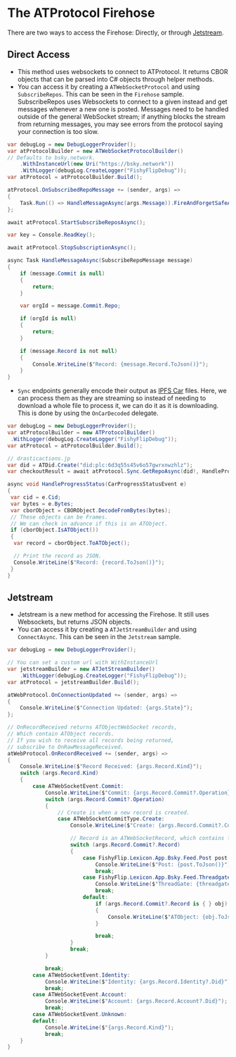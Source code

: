 # The ATProtocol Firehose

There are two ways to access the Firehose: Directly, or through [Jetstream](https://github.com/bluesky-social/jetstream). 

## Direct Access

- This method uses websockets to connect to ATProtocol. It returns CBOR objects that can be parsed into C# objects through helper methods.
- You can access it by creating a `ATWebSocketProtocol` and using `SubscribeRepos`. This can be seen in the `Firehose` sample. SubscribeRepos uses Websockets to connect to a given instead and get messages whenever a new one is posted. Messages need to be handled outside of the general WebSocket stream; if anything blocks the stream from returning messages, you may see errors from the protocol saying your connection is too slow.

```csharp
var debugLog = new DebugLoggerProvider();
var atProtocolBuilder = new ATWebSocketProtocolBuilder()
// Defaults to bsky.network.
    .WithInstanceUrl(new Uri("https://bsky.network"))
    .WithLogger(debugLog.CreateLogger("FishyFlipDebug"));
var atProtocol = atProtocolBuilder.Build();

atProtocol.OnSubscribedRepoMessage += (sender, args) =>
{
    Task.Run(() => HandleMessageAsync(args.Message)).FireAndForgetSafeAsync();
};

await atProtocol.StartSubscribeReposAsync();

var key = Console.ReadKey();

await atProtocol.StopSubscriptionAsync();

async Task HandleMessageAsync(SubscribeRepoMessage message)
{
    if (message.Commit is null)
    {
        return;
    }

    var orgId = message.Commit.Repo;

    if (orgId is null)
    {
        return;
    }

    if (message.Record is not null)
    {
        Console.WriteLine($"Record: {message.Record.ToJson()}");
    }
}
```

- `Sync` endpoints generally encode their output as [IPFS Car](https://car.ipfs.io/) files. Here, we can process them as they are streaming so instead of needing to download a whole file to process it, we can do it as it is downloading. This is done by using the `OnCarDecoded` delegate.

```csharp
var debugLog = new DebugLoggerProvider();
var atProtocolBuilder = new ATProtocolBuilder()
 .WithLogger(debugLog.CreateLogger("FishyFlipDebug"));
var atProtocol = atProtocolBuilder.Build();

// drasticactions.jp
var did = ATDid.Create("did:plc:6d3q55s45v6o57gwrxnwzhlz");
var checkoutResult = await atProtocol.Sync.GetRepoAsync(did!, HandleProgressStatus);

async void HandleProgressStatus(CarProgressStatusEvent e)
{
 var cid = e.Cid;
 var bytes = e.Bytes;
 var cborObject = CBORObject.DecodeFromBytes(bytes);
 // These objects can be Frames.
 // We can check in advance if this is an ATObject.
 if (cborObject.IsATObject())
 {
  var record = cborObject.ToATObject();

  // Print the record as JSON.
  Console.WriteLine($"Record: {record.ToJson()}");
 }
}
```

## Jetstream

- Jetstream is a new method for accessing the Firehose. It still uses Websockets, but returns JSON objects.
- You can access it by creating a `ATJetStreamBuilder` and using `ConnectAsync`. This can be seen in the `Jetstream` sample. 

```csharp
var debugLog = new DebugLoggerProvider();

// You can set a custom url with WithInstanceUrl
var jetstreamBuilder = new ATJetStreamBuilder()
    .WithLogger(debugLog.CreateLogger("FishyFlipDebug"));
var atProtocol = jetstreamBuilder.Build();

atWebProtocol.OnConnectionUpdated += (sender, args) =>
{
    Console.WriteLine($"Connection Updated: {args.State}");
};

// OnRecordReceived returns ATObjectWebSocket records,
// Which contain ATObject records.
// If you wish to receive all records being returned,
// subscribe to OnRawMessageReceived.
atWebProtocol.OnRecordReceived += (sender, args) =>
{
    Console.WriteLine($"Record Received: {args.Record.Kind}");
    switch (args.Record.Kind)
    {
        case ATWebSocketEvent.Commit:
            Console.WriteLine($"Commit: {args.Record.Commit?.Operation}");
            switch (args.Record.Commit?.Operation)
            {
                // Create is when a new record is created.
                case ATWebSocketCommitType.Create:
                    Console.WriteLine($"Create: {args.Record.Commit?.Collection}");

                    // Record is an ATWebSocketRecord, which contains the actual record inside Commit.
                    switch (args.Record.Commit?.Record)
                    {
                        case FishyFlip.Lexicon.App.Bsky.Feed.Post post:
                            Console.WriteLine($"Post: {post.ToJson()}");
                            break;
                        case FishyFlip.Lexicon.App.Bsky.Feed.Threadgate threadgate:
                            Console.WriteLine($"ThreadGate: {threadgate.ToJson()}");
                            break;
                        default:
                            if (args.Record.Commit?.Record is { } obj)
                            {
                                Console.WriteLine($"ATObject: {obj.ToJson()}");
                            }

                            break;
                    }
                    break;
            }

            break;
        case ATWebSocketEvent.Identity:
            Console.WriteLine($"Identity: {args.Record.Identity?.Did}");
            break;
        case ATWebSocketEvent.Account:
            Console.WriteLine($"Account: {args.Record.Account?.Did}");
            break;
        case ATWebSocketEvent.Unknown:
        default:
            Console.WriteLine($"{args.Record.Kind}");
            break;
    }
}
```